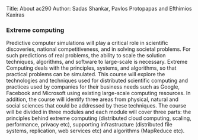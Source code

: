 Title: About ac290
Author: Sadas Shankar, Pavlos Protopapas and Efthimios Kaxiras


### Extreme computing
Predictive computer simulations will play a critical role in scientific discoveries, national competitiveness, and in solving societal problems. For such predictions of real problems, the ability to scale the solution techniques, algorithms, and software to large-scale is necessary.  Extreme Computing deals with the principles, systems, and algorithms, so that practical problems can be  simulated.  This course will explore the technologies and techniques used for distributed scientific computing and practices used by companies for their business needs such as Google, Facebook and Microsoft using existing large-scale computing resources.  In addition, the course will identify three areas from physical, natural and social sciences that could be addressed by these techniques. The course will be divided in three modules and each module will cover three parts: the principles behind extreme computing (distributed cloud computing, scaling, performance, privacy etc), supporting infrastructure (distributed file systems, replication, web services etc) and algorithms (MapReduce etc).